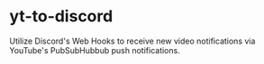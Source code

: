 # yt-to-discord
Utilize Discord's Web Hooks to receive new video notifications via YouTube's PubSubHubbub push notifications.
